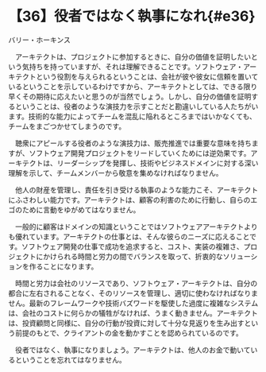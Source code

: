 # 【36】役者ではなく執事になれ{#e36}

<div class="author">バリー・ホーキンス</div>

　アーキテクトは、プロジェクトに参加するときに、自分の価値を証明したいという気持ちを持っていますが、それは理解できることです。ソフトウェア・アーキテクトという役割を与えられるということは、会社が彼や彼女に信頼を置いているということを示しているわけですから、アーキテクトとしては、できる限り早くその期待に応えたいと思うのが当然でしょう。しかし、自分の価値を証明するということは、役者のような演技力を示すことだと勘違いしている人たちがいます。技術的な能力によってチームを混乱に陥れるところまではいかなくても、チームをまごつかせてしまうのです。

　聴衆にアピールする役者のような演技力は、販売推進では重要な意味を持ちますが、ソフトウェア開発プロジェクトをリードしていくためには逆効果です。アーキテクトは、リーダーシップを発揮し、技術やビジネスドメインに対する深い理解を示して、チームメンバーから敬意を集めなければなりません。

　他人の財産を管理し、責任を引き受ける執事のような能力こそ、アーキテクトにふさわしい能力です。アーキテクトは、顧客の利害のために行動し、自らのエゴのために言動をゆがめてはなりません。

　一般的に顧客はドメインの知識ということではソフトウェアアーキテクトよりも優れています。アーキテクトの仕事とは、そんな彼らのニーズに応えることです。ソフトウェア開発の仕事で成功を追求すると、コスト、実装の複雑さ、プロジェクトにかけられる時間と労力の間でバランスを取って、折衷的なソリューションを作ることになります。

　時間と労力は会社のリソースであり、ソフトウェア・アーキテクトは、自分の都合に左右されることなく、そのリソースを管理し、適切に使わなければなりません。最新のフレームワークや技術バズワードを駆使した過度に複雑なシステムは、会社のコストに何らかの犠牲がなければ、うまく動きません。アーキテクトは、投資顧問と同様に、自分の行動が投資に対して十分な見返りを生み出すという前提のもとで、クライアントの金を動かすことを認められているのです。

　役者ではなく、執事になりましょう。アーキテクトは、他人のお金で動いているということを忘れてはなりません。

